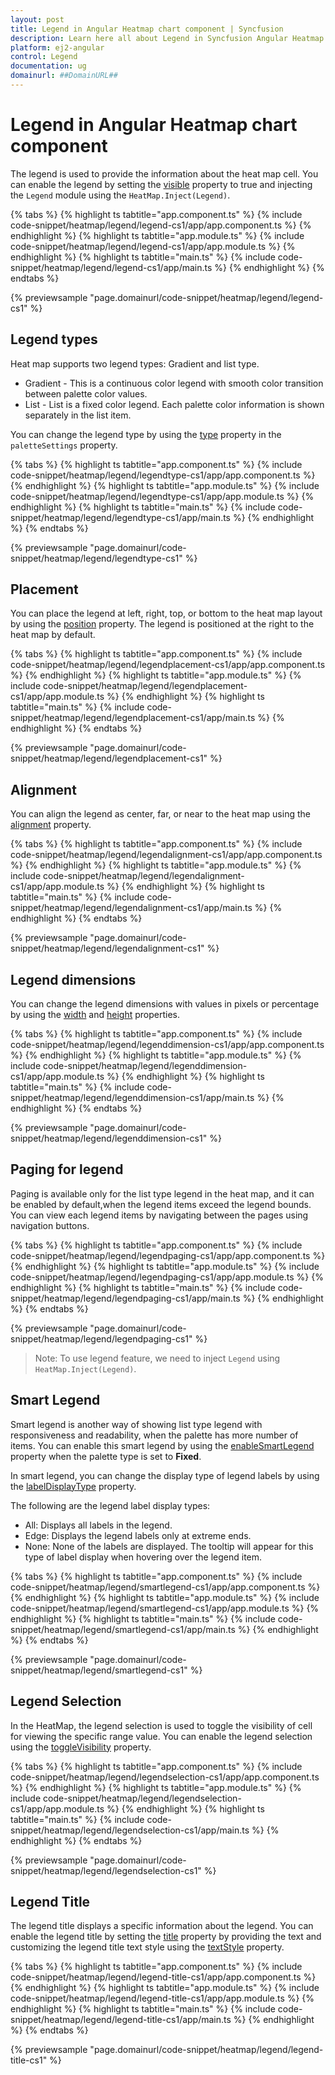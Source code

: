 ```yaml
---
layout: post
title: Legend in Angular Heatmap chart component | Syncfusion
description: Learn here all about Legend in Syncfusion Angular Heatmap chart component of Syncfusion Essential JS 2 and more.
platform: ej2-angular
control: Legend 
documentation: ug
domainurl: ##DomainURL##
---
```


# Legend in Angular Heatmap chart component

The legend is used to provide the information about the heat map cell. You can enable the legend by setting the [visible](https://ej2.syncfusion.com/angular/documentation/api/heatmap/legendSettings/#visible) property to true and injecting the `Legend` module using the `HeatMap.Inject(Legend)`.

{% tabs %}
{% highlight ts tabtitle="app.component.ts" %}
{% include code-snippet/heatmap/legend/legend-cs1/app/app.component.ts %}
{% endhighlight %}
{% highlight ts tabtitle="app.module.ts" %}
{% include code-snippet/heatmap/legend/legend-cs1/app/app.module.ts %}
{% endhighlight %}
{% highlight ts tabtitle="main.ts" %}
{% include code-snippet/heatmap/legend/legend-cs1/app/main.ts %}
{% endhighlight %}
{% endtabs %}
  
{% previewsample "page.domainurl/code-snippet/heatmap/legend/legend-cs1" %}

## Legend types

Heat map supports two legend types: Gradient and list type.

* Gradient - This is a continuous color legend with smooth color transition between palette color values.
* List - List is a fixed color legend. Each palette color information is shown separately in the list item.

You can change the legend type by using the [type](https://ej2.syncfusion.com/angular/documentation/api/heatmap/paletteSettings/#type) property in the `paletteSettings` property.

{% tabs %}
{% highlight ts tabtitle="app.component.ts" %}
{% include code-snippet/heatmap/legend/legendtype-cs1/app/app.component.ts %}
{% endhighlight %}
{% highlight ts tabtitle="app.module.ts" %}
{% include code-snippet/heatmap/legend/legendtype-cs1/app/app.module.ts %}
{% endhighlight %}
{% highlight ts tabtitle="main.ts" %}
{% include code-snippet/heatmap/legend/legendtype-cs1/app/main.ts %}
{% endhighlight %}
{% endtabs %}
  
{% previewsample "page.domainurl/code-snippet/heatmap/legend/legendtype-cs1" %}

## Placement

You can place the legend at left, right, top, or bottom to the heat map layout by using the [position](https://ej2.syncfusion.com/angular/documentation/api/heatmap/legendSettings/#position) property. The legend is positioned at the right to the heat map by default.

{% tabs %}
{% highlight ts tabtitle="app.component.ts" %}
{% include code-snippet/heatmap/legend/legendplacement-cs1/app/app.component.ts %}
{% endhighlight %}
{% highlight ts tabtitle="app.module.ts" %}
{% include code-snippet/heatmap/legend/legendplacement-cs1/app/app.module.ts %}
{% endhighlight %}
{% highlight ts tabtitle="main.ts" %}
{% include code-snippet/heatmap/legend/legendplacement-cs1/app/main.ts %}
{% endhighlight %}
{% endtabs %}
  
{% previewsample "page.domainurl/code-snippet/heatmap/legend/legendplacement-cs1" %}

## Alignment

You can align the legend as center, far, or near to the heat map using the [alignment](https://ej2.syncfusion.com/angular/documentation/api/heatmap/legendSettings/#alignment) property.

{% tabs %}
{% highlight ts tabtitle="app.component.ts" %}
{% include code-snippet/heatmap/legend/legendalignment-cs1/app/app.component.ts %}
{% endhighlight %}
{% highlight ts tabtitle="app.module.ts" %}
{% include code-snippet/heatmap/legend/legendalignment-cs1/app/app.module.ts %}
{% endhighlight %}
{% highlight ts tabtitle="main.ts" %}
{% include code-snippet/heatmap/legend/legendalignment-cs1/app/main.ts %}
{% endhighlight %}
{% endtabs %}
  
{% previewsample "page.domainurl/code-snippet/heatmap/legend/legendalignment-cs1" %}

## Legend dimensions

You can change the legend dimensions with values in pixels or percentage by using the [width](https://ej2.syncfusion.com/angular/documentation/api/heatmap/legendSettings/#width) and [height](https://ej2.syncfusion.com/angular/documentation/api/heatmap/legendSettings/#height) properties.

{% tabs %}
{% highlight ts tabtitle="app.component.ts" %}
{% include code-snippet/heatmap/legend/legenddimension-cs1/app/app.component.ts %}
{% endhighlight %}
{% highlight ts tabtitle="app.module.ts" %}
{% include code-snippet/heatmap/legend/legenddimension-cs1/app/app.module.ts %}
{% endhighlight %}
{% highlight ts tabtitle="main.ts" %}
{% include code-snippet/heatmap/legend/legenddimension-cs1/app/main.ts %}
{% endhighlight %}
{% endtabs %}
  
{% previewsample "page.domainurl/code-snippet/heatmap/legend/legenddimension-cs1" %}

## Paging for legend

Paging is available only for the list type legend in the heat map, and it can be enabled by default,when the legend items exceed the legend bounds. You can view each legend items by navigating between the pages using navigation buttons.

{% tabs %}
{% highlight ts tabtitle="app.component.ts" %}
{% include code-snippet/heatmap/legend/legendpaging-cs1/app/app.component.ts %}
{% endhighlight %}
{% highlight ts tabtitle="app.module.ts" %}
{% include code-snippet/heatmap/legend/legendpaging-cs1/app/app.module.ts %}
{% endhighlight %}
{% highlight ts tabtitle="main.ts" %}
{% include code-snippet/heatmap/legend/legendpaging-cs1/app/main.ts %}
{% endhighlight %}
{% endtabs %}
  
{% previewsample "page.domainurl/code-snippet/heatmap/legend/legendpaging-cs1" %}

>Note: To use legend feature, we need to inject `Legend` using `HeatMap.Inject(Legend)`.

## Smart Legend

Smart legend is another way of showing list type legend with responsiveness and readability, when the palette has more number of items. You can enable this smart legend by using the [enableSmartLegend](https://ej2.syncfusion.com/angular/documentation/api/heatmap/legendSettings/#enablesmartlegend) property when the palette type is set to **Fixed**.

In smart legend, you can change the display type of legend labels by using the [labelDisplayType](https://ej2.syncfusion.com/angular/documentation/api/heatmap/legendSettings/#labeldisplaytype) property.

The following are the legend label display types:
* All: Displays all labels in the legend.
* Edge: Displays the legend labels only at extreme ends.
* None: None of the labels are displayed. The tooltip will appear for this type of label display when hovering over the legend item.

{% tabs %}
{% highlight ts tabtitle="app.component.ts" %}
{% include code-snippet/heatmap/legend/smartlegend-cs1/app/app.component.ts %}
{% endhighlight %}
{% highlight ts tabtitle="app.module.ts" %}
{% include code-snippet/heatmap/legend/smartlegend-cs1/app/app.module.ts %}
{% endhighlight %}
{% highlight ts tabtitle="main.ts" %}
{% include code-snippet/heatmap/legend/smartlegend-cs1/app/main.ts %}
{% endhighlight %}
{% endtabs %}
  
{% previewsample "page.domainurl/code-snippet/heatmap/legend/smartlegend-cs1" %}

## Legend Selection

In the HeatMap, the legend selection is used to toggle the visibility of cell for viewing the specific range value. You can enable the legend selection using the [toggleVisibility](https://ej2.syncfusion.com/angular/documentation/api/heatmap/legendSettings/#togglevisibility) property.

{% tabs %}
{% highlight ts tabtitle="app.component.ts" %}
{% include code-snippet/heatmap/legend/legendselection-cs1/app/app.component.ts %}
{% endhighlight %}
{% highlight ts tabtitle="app.module.ts" %}
{% include code-snippet/heatmap/legend/legendselection-cs1/app/app.module.ts %}
{% endhighlight %}
{% highlight ts tabtitle="main.ts" %}
{% include code-snippet/heatmap/legend/legendselection-cs1/app/main.ts %}
{% endhighlight %}
{% endtabs %}
  
{% previewsample "page.domainurl/code-snippet/heatmap/legend/legendselection-cs1" %}

## Legend Title

The legend title displays a specific information about the legend. You can enable the legend title by setting the [title](https://ej2.syncfusion.com/angular/documentation/api/heatmap/legendSettings/#title) property by providing the text and customizing the legend title text style using the [textStyle](https://ej2.syncfusion.com/angular/documentation/api/heatmap/legendSettings/titleModel/#textStyle) property.

{% tabs %}
{% highlight ts tabtitle="app.component.ts" %}
{% include code-snippet/heatmap/legend/legend-title-cs1/app/app.component.ts %}
{% endhighlight %}
{% highlight ts tabtitle="app.module.ts" %}
{% include code-snippet/heatmap/legend/legend-title-cs1/app/app.module.ts %}
{% endhighlight %}
{% highlight ts tabtitle="main.ts" %}
{% include code-snippet/heatmap/legend/legend-title-cs1/app/main.ts %}
{% endhighlight %}
{% endtabs %}
  
{% previewsample "page.domainurl/code-snippet/heatmap/legend/legend-title-cs1" %}
